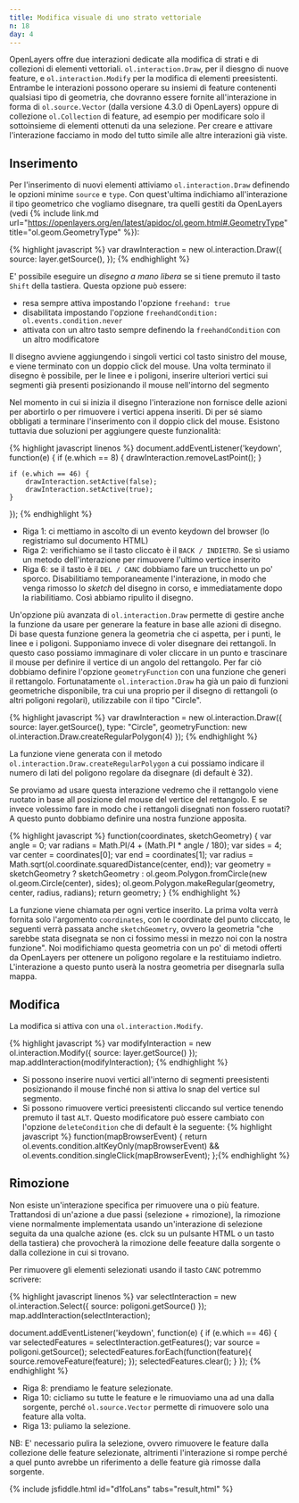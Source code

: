 ```yaml
---
title: Modifica visuale di uno strato vettoriale
n: 18
day: 4
---
```

OpenLayers offre due interazioni dedicate alla modifica di strati e di collezioni di elementi vettoriali. `ol.interaction.Draw`, per il diesgno di nuove feature, e `ol.interaction.Modify` per la modifica di elementi preesistenti. Entrambe le interazioni possono operare su insiemi di feature contenenti qualsiasi tipo di geometria, che dovranno essere fornite all'interazione in forma di `ol.source.Vector` (dalla versione 4.3.0 di OpenLayers) oppure di collezione `ol.Collection` di feature, ad esempio per modificare solo il sottoinsieme di elementi ottenuti da una selezione. Per creare e attivare l'interazione facciamo in modo del tutto simile alle altre interazioni già viste.

## Inserimento ##
Per l'inserimento di nuovi elementi attiviamo `ol.interaction.Draw` definendo le opzioni minime `source` e `type`. Con quest'ultima indichiamo all'interazione il tipo geometrico che vogliamo disegnare, tra quelli gestiti da OpenLayers (vedi {% include link.md url="https://openlayers.org/en/latest/apidoc/ol.geom.html#.GeometryType" title="ol.geom.GeometryType" %}):

{% highlight javascript %}
var drawInteraction = new ol.interaction.Draw({
    source: layer.getSource(),
});
{% endhighlight %}

E' possibile eseguire un _disegno a mano libera_ se si tiene premuto il tasto `Shift` della tastiera. Questa opzione può essere:

* resa sempre attiva impostando l'opzione `freehand: true`
* disabilitata impostando l'opzione `freehandCondition: ol.events.condition.never`
* attivata con un altro tasto sempre definendo la `freehandCondition` con un altro modificatore

Il disegno avviene aggiungendo i singoli vertici col tasto sinistro del mouse, e viene terminato con un doppio click del mouse. Una volta terminato il disegno è possibile, per le linee e i poligoni, inserire ulteriori vertici sui segmenti già presenti posizionando il mouse nell'intorno del segmento

Nel momento in cui si inizia il disegno l'interazione non fornisce delle azioni per abortirlo o per rimuovere i vertici appena inseriti. Di per sé siamo obbligati a terminare l'inserimento con il doppio click del mouse.
Esistono tuttavia due soluzioni per aggiungere queste funzionalità:

{% highlight javascript linenos %}
document.addEventListener('keydown', function(e) {
    if (e.which == 8) {
        drawInteraction.removeLastPoint();
    }
    
    if (e.which == 46) {
        drawInteraction.setActive(false);
        drawInteraction.setActive(true);
    }
});
{% endhighlight %}

* Riga 1: ci mettiamo in ascolto di un evento keydown del browser (lo registriamo sul documento HTML)
* Riga 2: verifichiamo se il tasto cliccato è il `BACK / INDIETRO`. Se sì usiamo un metodo dell'interazione per rimuovere l'ultimo vertice inserito
* Riga 6: se il tasto è il `DEL / CANC` dobbiamo fare un trucchetto un po' sporco. Disabilitiamo temporaneamente l'interazione, in modo che venga rimosso lo _sketch_ del disegno in corso, e immediatamente dopo la riabilitiamo. Così abbiamo ripulito il disegno.

Un'opzione più avanzata di `ol.interaction.Draw` permette di gestire anche la funzione da usare per generare la feature in base alle azioni di disegno. Di base questa funzione genera la geometria che ci aspetta, per i punti, le linee e i poligoni. Supponiamo invece di voler disegnare dei rettangoli. In questo caso possiamo immaginare di voler cliccare in un punto e trascinare il mouse per definire il vertice di un angolo del rettangolo. Per far ciò dobbiamo definire l'opzione `geometryFunction` con una funzione che generi il rettangolo. Fortunatamente `ol.interaction.Draw` ha già un paio di funzioni geometriche disponibile, tra cui una proprio per il disegno di rettangoli (o altri poligoni regolari), utilizzabile con il tipo "Circle".

{% highlight javascript %}
var drawInteraction = new ol.interaction.Draw({
    source: layer.getSource(),
    type: "Circle",
    geometryFunction: new ol.interaction.Draw.createRegularPolygon(4)
});
{% endhighlight %}

La funzione viene generata con il metodo `ol.interaction.Draw.createRegularPolygon` a cui possiamo indicare il numero di lati del poligono regolare da disegnare (di default è 32).

Se proviamo ad usare questa interazione vedremo che il rettangolo viene ruotato in base all posizione del mouse del vertice del rettangolo. E se invece volessimo fare in modo che i rettangoli disegnati non fossero ruotati? A questo punto dobbiamo definire una nostra funzione apposita.

{% highlight javascript %}
function(coordinates, sketchGeometry) {
    var angle = 0;
    var radians = Math.PI/4 + (Math.PI * angle / 180);
    var sides = 4;
    var center = coordinates[0];
    var end = coordinates[1];
    var radius = Math.sqrt(ol.coordinate.squaredDistance(center, end));
    var geometry = sketchGeometry ? sketchGeometry : ol.geom.Polygon.fromCircle(new ol.geom.Circle(center), sides);
    ol.geom.Polygon.makeRegular(geometry, center, radius, radians);
    return geometry;
}
{% endhighlight %}

La funzione viene chiamata per ogni vertice inserito. La prima volta verrà fornita solo l'argomento `coordinates`, con le coordinate del punto cliccato, le seguenti verrà passata anche `sketchGeometry`, ovvero la geometria "che sarebbe stata disegnata se non ci fossimo messi in mezzo noi con la nostra funzione". Noi modifichiamo questa geometria con un po' di metodi offerti da OpenLayers per ottenere un poligono regolare e la restituiamo indietro. L'interazione a questo punto userà la nostra geometria per disegnarla sulla mappa.

## Modifica ##
La modifica si attiva con una `ol.interaction.Modify`.

{% highlight javascript %}
var modifyInteraction = new ol.interaction.Modify({
    source: layer.getSource()
});
map.addInteraction(modifyInteraction);
{% endhighlight %}

* Si possono inserire nuovi vertici all'interno di segmenti preesistenti posizionando il mouse finché non si attiva lo snap del vertice sul segmento.
* Si possono rimuovere vertici preesistenti cliccando sul vertice tenendo premuto il tast `ALT`. Questo modificatore può essere cambiato con l'opzione `deleteCondition` che di default è la seguente:
    {% highlight javascript %}
    function(mapBrowserEvent) {
        return ol.events.condition.altKeyOnly(mapBrowserEvent) && ol.events.condition.singleClick(mapBrowserEvent);
    };{% endhighlight %}

## Rimozione ##
Non esiste un'interazione specifica per rimuovere una o più feature. Trattandosi di un'azione a due passi (selezione + rimozione), la rimozione viene normalmente implementata usando un'interazione di selezione seguita da una qualche azione (es. clck su un pulsante HTML o un tasto della tastiera) che provocherà la rimozione delle feeature dalla sorgente o dalla collezione in cui si trovano. 

Per rimuovere gli elementi selezionati usando il tasto `CANC` potremmo scrivere:

{% highlight javascript linenos %}
var selectInteraction = new ol.interaction.Select({
    source: poligoni.getSource()
});
map.addInteraction(selectInteraction);

document.addEventListener('keydown', function(e) {
    if (e.which == 46) {
        var selectedFeatures = selectInteraction.getFeatures();
        var source = poligoni.getSource();
        selectedFeatures.forEach(function(feature){
            source.removeFeature(feature);
        });
        selectedFeatures.clear();
    }
});
{% endhighlight %}

* Riga 8: prendiamo le feature selezionate.
* Riga 10: cicliamo su tutte le feature e le rimuoviamo una ad una dalla sorgente, perché `ol.source.Vector` permette di rimuovere solo una feature alla volta.
* Riga 13: puliamo la selezione.

NB: E' necessario pulira la selezione, ovvero rimuovere le feature dalla collezione delle feature selezionate, altrimenti l'interazione si rompe perché a quel punto avrebbe un riferimento a delle feature già rimosse dalla sorgente.

{% include jsfiddle.html id="d1foLans" tabs="result,html" %}